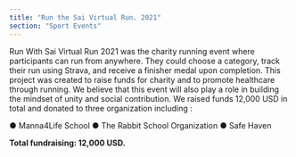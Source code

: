 ```yaml
---
title: "Run the Sai Virtual Run. 2021"
section: "Sport Events"
---
```


Run With Sai Virtual Run 2021 was the charity running event where participants can run from anywhere. They could choose a category, track their run using Strava, and receive a finisher medal upon completion. This project was created to raise funds for charity and to promote healthcare through running. We believe that this event will also play a role in building the mindset of unity and social contribution. We raised funds 12,000 USD in total and donated to three organization including :

● Manna4Life School
● The Rabbit School Organization
● Safe Haven

**Total fundraising: 12,000 USD.**